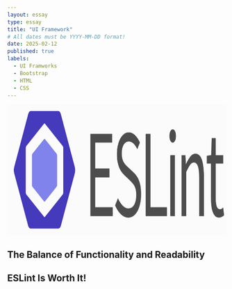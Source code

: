 ```yaml
---
layout: essay
type: essay
title: "UI Framework"
# All dates must be YYYY-MM-DD format!
date: 2025-02-12
published: true
labels:
  - UI Framworks
  - Bootstrap
  - HTML
  - CSS
---
```


<img width="640" height="300" class="rounded float-start pe-4" src="../img/eslint_image.png">

## The Balance of Functionality and Readability 

## ESLint Is Worth It!
